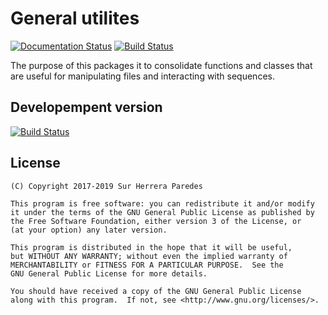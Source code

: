 # General utilites

[![Documentation Status](https://readthedocs.org/projects/sutilspy/badge/?version=latest)](http://sutilspy.readthedocs.io/en/latest/?badge=latest)
[![Build Status](https://travis-ci.org/surh/sutilspy.svg?branch=master)](https://travis-ci.org/surh/sutilspy)

The purpose of this packages it to consolidate functions and classes that
are useful for manipulating files and interacting with sequences.


## Developempent version

[![Build Status](https://travis-ci.org/surh/sutilspy.svg?branch=dev)](https://travis-ci.org/surh/sutilspy)

## License

    (C) Copyright 2017-2019 Sur Herrera Paredes

    This program is free software: you can redistribute it and/or modify
    it under the terms of the GNU General Public License as published by
    the Free Software Foundation, either version 3 of the License, or
    (at your option) any later version.

    This program is distributed in the hope that it will be useful,
    but WITHOUT ANY WARRANTY; without even the implied warranty of
    MERCHANTABILITY or FITNESS FOR A PARTICULAR PURPOSE.  See the
    GNU General Public License for more details.

    You should have received a copy of the GNU General Public License
    along with this program.  If not, see <http://www.gnu.org/licenses/>.
